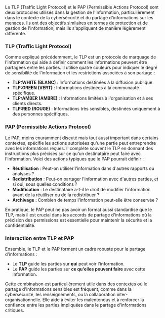 Le TLP (Traffic Light Protocol) et le PAP (Permissible Actions Protocol) sont deux protocoles utilisés dans la gestion de l'information, particulièrement dans le contexte de la cybersécurité et du partage d'informations sur les menaces. Ils ont des objectifs similaires en termes de protection et de gestion de l'information, mais ils s'appliquent de manière légèrement différente.

### TLP (Traffic Light Protocol)

Comme expliqué précédemment, le TLP est un protocole de marquage de l'information qui aide à définir comment les informations peuvent être partagées entre les parties. Il utilise quatre couleurs pour indiquer le degré de sensibilité de l'information et les restrictions associées à son partage :

- **TLP:WHITE (BLANC)** : Informations destinées à la diffusion publique.
- **TLP:GREEN (VERT)** : Informations destinées à la communauté spécifique.
- **TLP:AMBER (AMBRE)** : Informations limitées à l'organisation et à ses clients directs.
- **TLP:RED (ROUGE)** : Informations très sensibles, destinées uniquement à des personnes spécifiques.

### PAP (Permissible Actions Protocol)

Le PAP, moins couramment discuté mais tout aussi important dans certains contextes, spécifie les actions autorisées qu'une partie peut entreprendre avec les informations reçues. Il complète souvent le TLP en donnant des instructions plus précises sur ce qu'un destinataire peut faire avec l'information. Voici des actions typiques que le PAP pourrait définir :

- **Réutilisation** : Peut-on utiliser l'information dans d'autres rapports ou analyses ?
- **Redistribution** : Peut-on partager l'information avec d'autres parties, et si oui, sous quelles conditions ?
- **Modification** : Le destinataire a-t-il le droit de modifier l'information avant de la réutiliser ou de la redistribuer ?
- **Archivage** : Combien de temps l'information peut-elle être conservée ?

En pratique, le PAP peut ne pas avoir un format aussi standardisé que le TLP, mais il est crucial dans les accords de partage d'informations où la précision des permissions est essentielle pour maintenir la sécurité et la confidentialité.

### Interaction entre TLP et PAP

Ensemble, le TLP et le PAP forment un cadre robuste pour le partage d'informations :
- Le **TLP** guide les parties sur **qui** peut voir l'information.
- Le **PAP** guide les parties sur **ce qu'elles peuvent faire** avec cette information.

Cette combinaison est particulièrement utile dans des contextes où le partage d'informations sensibles est fréquent, comme dans la cybersécurité, les renseignements, ou la collaboration inter-organisationnelle. Elle aide à éviter les malentendus et à renforcer la confiance entre les parties impliquées dans le partage d'informations critiques.